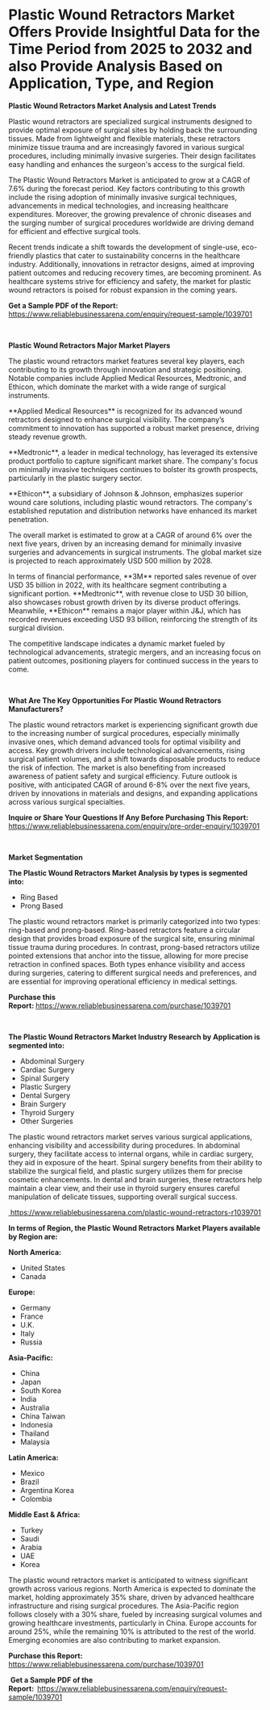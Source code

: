 <p><h1>Plastic Wound Retractors Market Offers Provide Insightful Data for the Time Period from 2025 to 2032 and also Provide Analysis Based on Application, Type, and Region</h1></p><p><strong>Plastic Wound Retractors Market Analysis and Latest Trends</strong></p>
<p><p>Plastic wound retractors are specialized surgical instruments designed to provide optimal exposure of surgical sites by holding back the surrounding tissues. Made from lightweight and flexible materials, these retractors minimize tissue trauma and are increasingly favored in various surgical procedures, including minimally invasive surgeries. Their design facilitates easy handling and enhances the surgeon's access to the surgical field.</p><p>The Plastic Wound Retractors Market is anticipated to grow at a CAGR of 7.6% during the forecast period. Key factors contributing to this growth include the rising adoption of minimally invasive surgical techniques, advancements in medical technologies, and increasing healthcare expenditures. Moreover, the growing prevalence of chronic diseases and the surging number of surgical procedures worldwide are driving demand for efficient and effective surgical tools.</p><p>Recent trends indicate a shift towards the development of single-use, eco-friendly plastics that cater to sustainability concerns in the healthcare industry. Additionally, innovations in retractor designs, aimed at improving patient outcomes and reducing recovery times, are becoming prominent. As healthcare systems strive for efficiency and safety, the market for plastic wound retractors is poised for robust expansion in the coming years.</p></p>
<p><strong>Get a Sample PDF of the Report:&nbsp;</strong> <a href="https://www.reliablebusinessarena.com/enquiry/request-sample/1039701?utm_campaign=2383&utm_medium=2&utm_source=Github&utm_content=ia&utm_term=17042025&utm_id=plastic-wound-retractors">https://www.reliablebusinessarena.com/enquiry/request-sample/1039701</a></p>
<p>&nbsp;</p>
<p><strong>Plastic Wound Retractors Major Market Players</strong></p>
<p><p>The plastic wound retractors market features several key players, each contributing to its growth through innovation and strategic positioning. Notable companies include Applied Medical Resources, Medtronic, and Ethicon, which dominate the market with a wide range of surgical instruments.</p><p>**Applied Medical Resources** is recognized for its advanced wound retractors designed to enhance surgical visibility. The company’s commitment to innovation has supported a robust market presence, driving steady revenue growth. </p><p>**Medtronic**, a leader in medical technology, has leveraged its extensive product portfolio to capture significant market share. The company's focus on minimally invasive techniques continues to bolster its growth prospects, particularly in the plastic surgery sector.</p><p>**Ethicon**, a subsidiary of Johnson & Johnson, emphasizes superior wound care solutions, including plastic wound retractors. The company's established reputation and distribution networks have enhanced its market penetration.</p><p>The overall market is estimated to grow at a CAGR of around 6% over the next five years, driven by an increasing demand for minimally invasive surgeries and advancements in surgical instruments. The global market size is projected to reach approximately USD 500 million by 2028.</p><p>In terms of financial performance, **3M** reported sales revenue of over USD 35 billion in 2022, with its healthcare segment contributing a significant portion. **Medtronic**, with revenue close to USD 30 billion, also showcases robust growth driven by its diverse product offerings. Meanwhile, **Ethicon** remains a major player within J&J, which has recorded revenues exceeding USD 93 billion, reinforcing the strength of its surgical division.</p><p>The competitive landscape indicates a dynamic market fueled by technological advancements, strategic mergers, and an increasing focus on patient outcomes, positioning players for continued success in the years to come.</p></p>
<p>&nbsp;</p>
<p><strong>What Are The Key Opportunities For Plastic Wound Retractors Manufacturers?</strong></p>
<p><p>The plastic wound retractors market is experiencing significant growth due to the increasing number of surgical procedures, especially minimally invasive ones, which demand advanced tools for optimal visibility and access. Key growth drivers include technological advancements, rising surgical patient volumes, and a shift towards disposable products to reduce the risk of infection. The market is also benefiting from increased awareness of patient safety and surgical efficiency. Future outlook is positive, with anticipated CAGR of around 6-8% over the next five years, driven by innovations in materials and designs, and expanding applications across various surgical specialties.</p></p>
<p><strong>Inquire or Share Your Questions If Any Before Purchasing This Report:</strong> <a href="https://www.reliablebusinessarena.com/enquiry/pre-order-enquiry/1039701?utm_campaign=2383&utm_medium=2&utm_source=Github&utm_content=ia&utm_term=17042025&utm_id=plastic-wound-retractors">https://www.reliablebusinessarena.com/enquiry/pre-order-enquiry/1039701</a></p>
<p>&nbsp;</p>
<p><strong>Market Segmentation</strong></p>
<p><strong>The Plastic Wound Retractors Market Analysis by types is segmented into:</strong></p>
<p><ul><li>Ring Based</li><li>Prong Based</li></ul></p>
<p><p>The plastic wound retractors market is primarily categorized into two types: ring-based and prong-based. Ring-based retractors feature a circular design that provides broad exposure of the surgical site, ensuring minimal tissue trauma during procedures. In contrast, prong-based retractors utilize pointed extensions that anchor into the tissue, allowing for more precise retraction in confined spaces. Both types enhance visibility and access during surgeries, catering to different surgical needs and preferences, and are essential for improving operational efficiency in medical settings.</p></p>
<p><strong>Purchase this Report:&nbsp;</strong><a href="https://www.reliablebusinessarena.com/purchase/1039701?utm_campaign=2383&utm_medium=2&utm_source=Github&utm_content=ia&utm_term=17042025&utm_id=plastic-wound-retractors">https://www.reliablebusinessarena.com/purchase/1039701</a></p>
<p>&nbsp;</p>
<p><strong>The Plastic Wound Retractors Market Industry Research by Application is segmented into:</strong></p>
<p><ul><li>Abdominal Surgery</li><li>Cardiac Surgery</li><li>Spinal Surgery</li><li>Plastic Surgery</li><li>Dental Surgery</li><li>Brain Surgery</li><li>Thyroid Surgery</li><li>Other Surgeries</li></ul></p>
<p><p>The plastic wound retractors market serves various surgical applications, enhancing visibility and accessibility during procedures. In abdominal surgery, they facilitate access to internal organs, while in cardiac surgery, they aid in exposure of the heart. Spinal surgery benefits from their ability to stabilize the surgical field, and plastic surgery utilizes them for precise cosmetic enhancements. In dental and brain surgeries, these retractors help maintain a clear view, and their use in thyroid surgery ensures careful manipulation of delicate tissues, supporting overall surgical success.</p></p>
<p><a href="https://www.reliablebusinessarena.com/plastic-wound-retractors-r1039701?utm_campaign=2383&utm_medium=2&utm_source=Github&utm_content=ia&utm_term=17042025&utm_id=plastic-wound-retractors">&nbsp;https://www.reliablebusinessarena.com/plastic-wound-retractors-r1039701</a></p>
<p><strong>In terms of Region, the Plastic Wound Retractors Market Players available by Region are:</strong></p>
<p>
    <p> <strong> North America: </strong>
        <ul>
            <li>United States</li>
            <li>Canada</li>
        </ul>
        </p> 
    <p> <strong> Europe: </strong>
        <ul>
            <li>Germany</li>
            <li>France</li>
            <li>U.K.</li>
            <li>Italy</li>
            <li>Russia</li>
        </ul>
        </p> 
    <p> <strong> Asia-Pacific: </strong>
        <ul>
            <li>China</li>
            <li>Japan</li>
            <li>South Korea</li>
            <li>India</li>
            <li>Australia</li>
            <li>China Taiwan</li>
            <li>Indonesia</li>
            <li>Thailand</li>
            <li>Malaysia</li>
        </ul>
        </p> 
    <p> <strong> Latin America: </strong>
        <ul>
            <li>Mexico</li>
            <li>Brazil</li>
            <li>Argentina Korea</li>
            <li>Colombia</li>
        </ul>
        </p> 
    <p> <strong> Middle East & Africa: </strong>
        <ul>
            <li>Turkey</li>
            <li>Saudi</li>
            <li>Arabia</li>
            <li>UAE</li>
            <li>Korea</li>
        </ul>
    </p>
    </p>
<p><p>The plastic wound retractors market is anticipated to witness significant growth across various regions. North America is expected to dominate the market, holding approximately 35% share, driven by advanced healthcare infrastructure and rising surgical procedures. The Asia-Pacific region follows closely with a 30% share, fueled by increasing surgical volumes and growing healthcare investments, particularly in China. Europe accounts for around 25%, while the remaining 10% is attributed to the rest of the world. Emerging economies are also contributing to market expansion.</p></p>
<p><strong>Purchase this Report: </strong><a href="https://www.reliablebusinessarena.com/purchase/1039701?utm_campaign=2383&utm_medium=2&utm_source=Github&utm_content=ia&utm_term=17042025&utm_id=plastic-wound-retractors">https://www.reliablebusinessarena.com/purchase/1039701</a></p>
<p>&nbsp;<strong>Get a Sample PDF of the Report:&nbsp;&nbsp;</strong><a href="https://www.reliablebusinessarena.com/enquiry/request-sample/1039701?utm_campaign=2383&utm_medium=2&utm_source=Github&utm_content=ia&utm_term=17042025&utm_id=plastic-wound-retractors">https://www.reliablebusinessarena.com/enquiry/request-sample/1039701</a></p>
<p><strong></strong></p>
<p><p></p><p></p><p></p></p>